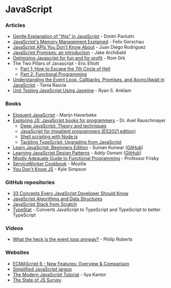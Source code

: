 # JavaScript

### Articles

* [Gentle Explanation of "this" in JavaScript](https://dmitripavlutin.com/gentle-explanation-of-this-in-javascript/) - Dmitri Pavlutin
* [JavaScript's Memory Management Explained](https://felixgerschau.com/javascript-memory-management/) - Felix Gerschau
* [JavaScript APIs You Don’t Know About](https://www.smashingmagazine.com/2022/09/javascript-api-guide/) - Juan Diego Rodriguez
* [JavaScript Promises: an introduction](https://web.dev/promises/) - Jake Archibald
* [Optimizing Javascript for fun and for profit](https://romgrk.com/posts/optimizing-javascript) - Rom Grk
* The Two Pillars of Javascript - Eric Elliott
  * [Part 1: How to Escape the 7th Circle of Hell](https://medium.com/javascript-scene/the-two-pillars-of-javascript-ee6f3281e7f3)
  * [Part 2: Functional Programming](https://medium.com/javascript-scene/the-two-pillars-of-javascript-pt-2-functional-programming-a63aa53a41a4)
* [Understanding the Event Loop, Callbacks, Promises, and Async/Await in JavaScript](https://www.taniarascia.com/asynchronous-javascript-event-loop-callbacks-promises-async-await/) - Tania Rascia
* [Unit Testing JavaScript Using Jasmine](https://bittersweetryan.github.io/jasmine-presentation/) - Ryan S. Anklam

### Books

* [Eloquent JavaScript](https://eloquentjavascript.net/) - Marijn Haverbeke
* [Exploring JS: JavaScript books for programmers](https://exploringjs.com/) - Dr. Axel Rauschmayer
  * [Deep JavaScript: Theory and techniques](https://exploringjs.com/deep-js/index.html)
  * [JavaScript for impatient programmers (ES2021 edition)](https://exploringjs.com/impatient-js/index.html)
  * [Shell scripting with Node.js](https://exploringjs.com/nodejs-shell-scripting/index.html)
  * [Tackling TypeScript: Upgrading from JavaScript](https://exploringjs.com/tackling-ts/index.html)
* [Learn JavaScript: Beginners Edition](https://javascript.sumankunwar.com.np/en/) - Suman Kunwar ([GitHub](https://github.com/sumn2u/learn-javascript))
* [Learning JavaScript Design Patterns](https://addyosmani.com/resources/essentialjsdesignpatterns/book/) - Addy Osmani ([GitHub](https://github.com/addyosmani/essential-js-design-patterns))
* [Mostly Adequate Guide to Functional Programming](https://mostly-adequate.gitbooks.io/mostly-adequate-guide/content/) - Professor Frisby
* [ServiceWorker Cookbook](https://serviceworke.rs/) - Mozilla
* [You Don't Know JS](https://github.com/getify/You-Dont-Know-JS) - Kyle Simpson

### GitHub repositories

* [33 Concepts Every JavaScript Developer Should Know](https://github.com/leonardomso/33-js-concepts)
* [JavaScript Algorithms and Data Structures](https://github.com/trekhleb/javascript-algorithms)
* [JavaScript Stack from Scratch](https://github.com/verekia/js-stack-from-scratch)
* [TypeStat](https://github.com/JoshuaKGoldberg/TypeStat) - Converts JavaScript to TypeScript and TypeScript to better TypeScript

### Videos

* [What the heck is the event loop anyway?](https://www.youtube.com/watch?v=8aGhZQkoFbQ) - Philip Roberts

### Websites

* [ECMAScript 6 - New Features: Overview & Comparison](https://es6-features.org/#Constants)
* [Simplified JavaScript jargon](https://jargon.js.org/)
* [The Modern JavaScript Tutorial](https://javascript.info/) - Ilya Kantor
* [The State of JS Survey](https://stateofjs.com/)

